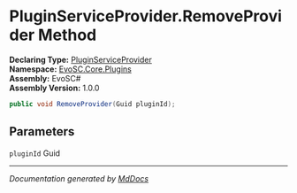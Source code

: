 ﻿<!--  
  <auto-generated>   
    The contents of this file were generated by a tool.  
    Changes to this file may be list if the file is regenerated  
  </auto-generated>   
-->

# PluginServiceProvider.RemoveProvider Method

**Declaring Type:** [PluginServiceProvider](../index.md)  
**Namespace:** [EvoSC.Core.Plugins](../../index.md)  
**Assembly:** EvoSC\#  
**Assembly Version:** 1.0.0

```csharp
public void RemoveProvider(Guid pluginId);
```

## Parameters

`pluginId`  Guid

___

*Documentation generated by [MdDocs](https://github.com/ap0llo/mddocs)*
